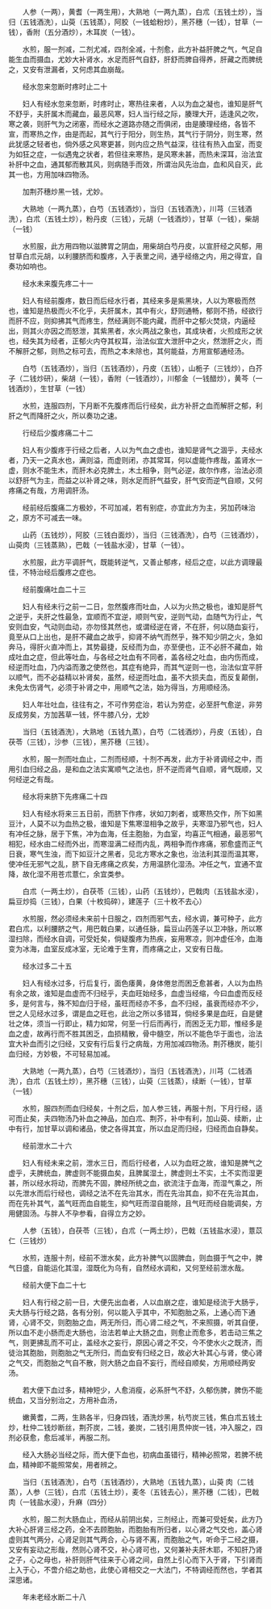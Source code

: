 <!-- { "loadSidebar": true } -->
　　人参（一两），黄耆（一两生用），大熟地（一两九蒸），白朮（五钱土炒），当归（五钱酒洗），山萸（五钱蒸），阿胶（一钱蛤粉炒），黑芥穗（一钱），甘草（一钱），香附（五分酒炒），木耳炭（一钱）。

　　水煎，服一剂减，二剂尤减，四剂全减，十剂愈，此方补益肝脾之气，气足自能生血而摄血，尤妙大补肾水，水足而肝气自舒，肝舒而脾自得养，肝藏之而脾统之，又安有泄漏者，又何虑其血崩哉。

　　经水忽来忽断时疼时止二十

　　妇人有经水忽来忽断，时疼时止，寒热往来者，人以为血之凝也，谁知是肝气不舒乎，夫肝属木而藏血，最恶风寒，妇人当行经之际，腠理大开，适逢风之吹，寒之袭，则肝气为之闭塞，而经水之道路亦随之而俱闭，由是腠理经络，各皆不宣，而寒热之作，由是而起，其气行于阳分，则生热，其气行于阴分，则生寒，然此犹感之轻者也，倘外感之风寒更甚，则内应之热气益深，往往有热入血室，而变为如狂之症，一似遇鬼之状者，若但往来寒热，是风寒未甚，而热未深耳，治法宜补肝中之血，通其郁而散其风，则病随手而效，所谓治风先治血，血和风自灭，此其一也，方用加味四物汤。

　　加荆芥穗炒黑一钱，尤妙。

　　大熟地（一两九蒸），白芍（五钱酒炒），当归（五钱酒洗），川芎（三钱酒洗），白朮（五钱土炒），粉丹皮（三钱），元胡（一钱酒炒），甘草（一钱），柴胡（一钱）

　　水煎服，此方用四物以滋脾胃之阴血，用柴胡白芍丹皮，以宣肝经之风郁，用甘草白朮元胡，以利腰脐而和腹疼，入于表里之间，通乎经络之内，用之得宜，自奏功如响也。

　　经水未来腹先疼二十一

　　妇人有经前腹疼，数日而后经水行者，其经来多是紫黑块，人以为寒极而然也，谁知是热极而火不化乎，夫肝属木，其中有火，舒则通畅，郁则不扬，经欲行而肝不应，则抑拂其气而疼生，然经满则不能内藏，而肝中之郁火焚烧，内逼经出，则其火亦因之而怒泄，其紫黑者，水火两战之象也，其成块者，火煎成形之状也，经失其为经者，正郁火内夺其权耳，治法似宜大泄肝中之火，然泄肝之火，而不解肝之郁，则热之标可去，而热之本未除也，其何能益，方用宣郁通经汤。

　　白芍（五钱酒炒），当归（五钱酒炒），丹皮（五钱），山栀子（三钱炒），白芥子（二钱炒研），柴胡（一钱），香附（一钱酒炒），川郁金（一钱醋炒），黄芩（一钱酒炒），生甘草（一钱）

　　水煎，连服四剂，下月断不先腹疼而后行经矣，此方补肝之血而解肝之郁，利肝之气而降肝之火，所以奏功之速。

　　行经后少腹疼痛二十二

　　妇人有少腹疼于行经之后者，人以为气血之虚也，谁知是肾气之涸乎，夫经水者，乃天一之真水也，满则溢，而虚则闭，亦其常耳，何以虚能作疼哉，盖肾水一虚，则水不能生木，而肝木必克脾土，木土相争，则气必逆，故尔作疼，治法必须以舒肝气为主，而益之以补肾之味，则水足而肝气益安，肝气安而逆气自顺，又何疼痛之有哉，方用调肝汤。

　　经前经后腹痛二方极妙，不可加减，若有别症，亦宜此方为主，另加药味治之，原方不可减去一味。

　　山药（五钱炒），阿胶（三钱白面炒），当归（三钱酒洗），白芍（三钱酒炒），山萸肉（三钱蒸熟），巴戟（一钱盐水浸），甘草（一钱）。

　　水煎服，此方平调肝气，既能转逆气，又善止郁疼，经后之症，以此方调理最佳，不特治经后腹疼之症也。

　　经前腹痛吐血二十三

　　妇人有经未行之前一二日，忽然腹疼而吐血，人以为火热之极也，谁知是肝气之逆乎，夫肝之性最急，宜顺而不宜逆，顺则气安，逆则气动，血随气为行止，气安则血安，气动则血动，亦勿怪其然也，或谓经逆在肾，不在肝，何以随血妄行，竟至从口上出也，是肝不藏血之故乎，抑肾不纳气而然乎，殊不知少阴之火，急如奔马，得肝火直冲而上，其势最捷，反经而为血，亦至便也，正不必肝不藏血，始成吐血之症，但此等吐血，与各经之吐血有不同者，盖各经之吐血，由内伤而成，经逆而吐血，乃内溢而激之使然也，其症有绝异，而其气逆则一也，治法似宜平肝以顺气，而不必益精以补肾矣，虽然，经逆而吐血，虽不大损夫血，而反复颠倒，未免太伤肾气，必须于补肾之中，用顺气之法，始为得当，方用顺经汤。

　　妇人年壮吐血，往往有之，不可作劳症治，若认为劳症，必至肝气愈逆，非劳反成劳矣，方加茜草一钱，怀牛膝八分，尤妙

　　当归（五钱酒洗），大熟地（五钱九蒸），白芍（二钱酒炒），丹皮（五钱），白茯苓（三钱），沙参（三钱），黑芥穗（三钱）。

　　水煎，服一剂而吐血止，二剂而经顺，十剂不再发，此方于补肾调经之中，而用引血归经之品，是和血之法实寓顺气之法也，肝不逆而肾气自顺，肾气既顺，又何经逆之有哉。

　　经水将来脐下先疼痛二十四

　　妇人有经水将来三五日前，而脐下作疼，状如刀刺者，或寒热交作，所下如黑豆汁，人莫不以为血热之极，谁知是下焦寒湿相争之故乎，夫寒湿乃邪气也，妇人有冲任之脉，居于下焦，冲为血海，任主胞胎，为血室，均喜正气相通，最恶邪气相犯，经水由二经而外出，而寒湿满二经而内乱，两相争而作疼痛，邪愈盛而正气日衰，寒气生浊，而下如豆汁之黑者，见北方寒水之象也，治法利其湿而温其寒，使冲任无邪气之乱，脐下自无疼痛之疚矣，方用温脐化湿汤。冲任之气，宜通不宜降，故化湿不用苍朮薏仁，余宜类参。

　　白朮（一两土炒），白茯苓（三钱），山药（五钱炒），巴戟肉（五钱盐水浸），扁豆炒捣（三钱），白果（十枚捣碎），建莲子（三十枚不去心）

　　水煎服，然必须经未来前十日服之，四剂而邪气去，经水调，兼可种子，此方君白朮，以利腰脐之气，用巴戟白果，以通任脉，扁豆山药莲子以卫冲脉，所以寒湿扫除，而经水自调，可受妊矣，倘疑腹疼为热疾，妄用寒凉，则冲虚任冷，血海变为冰海，血室反成冰室，无论难于生育，而疼痛之止，又安有日哉。

　　经水过多二十五

　　妇人有经水过多，行后复行，面色痿黄，身体倦怠而困乏愈甚者，人以为血热有余之故，谁知是血虚而不归经乎，夫血旺始经多，血虚当经缩，今曰血虚而反经多，是何言与，殊不知血归于经，虽旺而经亦不多，血不归经，虽衰而经亦不少，世之人见经水过多，谓是血之旺也，此治之所以多错耳，倘经多果是血旺，自是健壮之体，须当一行即止，精力如常，何至一行后而再行，而困乏无力耶，惟经多是血之虚，故再行而不胜其困乏，血损精散，骨中髓空，所以不能色华于面也，治法宜大补血而引之归经，又安有行后复行之病哉，方用加减四物汤。荆芥穗炭，能引血归经，方妙极，不可轻易加减。

　　大熟地（一两九蒸），白芍（三钱酒炒），当归（五钱酒洗），川芎（二钱酒洗），白朮（五钱土炒），黑芥穗（三钱），山萸（三钱蒸），续断（一钱），甘草（一钱）

　　水煎，服四剂而血归经矣，十剂之后，加人参三钱，再服十剂，下月行经，适可而止矣，夫四物汤乃补血之神品，加白朮、荆芥，补中有利，加山萸、续断，止中有行，加甘草以调和诸品，使之各得其宜，所以血足而归经，归经而血自静矣。

　　经前泄水二十六

　　妇人有经未来之前，泄水三日，而后行经者，人以为血旺之故，谁知是脾气之虚乎，夫脾统血，脾虚则不能摄血矣，且脾属湿土，脾虚则土不实，土不实而湿更甚，所以经水将动，而脾先不固，脾经所统之血，欲流注于血海，而湿气乘之，所以先泄水而后行经也，调经之法不在先治其水，而在先治其血，抑不在先治其血，而在先补其气，盖气旺而血自能生，抑气旺而湿自能除，且气旺而经自能调矣，方用健固汤。与胖人不孕参看，自得立方之妙。

　　人参（五钱），白茯苓（三钱），白朮（一两土炒），巴戟（五钱盐水浸），薏苡仁（三钱炒）

　　水煎，连服十剂，经前不泄水矣，此方补脾气以固脾血，则血摄于气之中，脾气日盛，自能运化其湿，湿既化为乌有，自然经水调和，又何至经前泄水哉。

　　经前大便下血二十七

　　妇人有行经之前一日，大便先出血者，人以血崩之症，谁知是经流于大肠乎，夫大肠与行经之路，各有分别，何以能入乎其中，不知胞胎之系，上通心而下通肾，心肾不交，则胞胎之血，两无所归，而心肾二经之气，不来照摄，听其自便，所以血不走小肠而走大肠也，治法若单止大肠之血，则愈止而愈多，若击动三焦之气，则更拂乱而不可止，盖经水之妄行，原因心肾之不交，今不使水火之既济，而徒治其胞胎，则胞胎之气无所归，而血安有归经之日，故必大补其心与肾，使心肾之气交，而胞胎之气自不散，则大肠之血自不妄行，而经自顺矣，方用顺经两安汤。

　　若大便下血过多，精神短少，人愈消瘦，必系肝气不舒，久郁伤脾，脾伤不能统血，又当分别治之，方用补血汤，

　　嫩黄耆，二两，生熟各半，归身四钱，酒洗炒黑，杭芍炭三钱，焦白朮五钱土炒，杜仲二钱炒断丝，荆芥炭，二钱，姜炭，二钱引用贯仲炭一钱，冲入服之，四剂必获愈，愈后减半，再服二剂。

　　经入大肠必当经之际，而大便下血也，初病血虽错行，精神必照常，若脾不统血，精神即不能照常矣，用者辨之。

　　当归（五钱酒洗），白芍（五钱酒炒），大熟地（五钱九蒸），山萸  肉（二钱蒸），人参（三钱），白朮（五钱土炒），麦冬（五钱去心），黑芥穗（二钱），巴戟肉（一钱盐水浸），升麻（四分）

　　水煎，服二剂大肠血止，而经从前阴出矣，三剂经止，而兼可受妊矣，此方乃大补心肝肾三经之药，全不去顾胞胎，而胞胎有所归者，以心肾之气交也，盖心肾虚则其气两分，心肾足则其气两合，心与肾不离，而胞胎之气，听命于二经之摄，又安有妄动之形哉，然则心肾不交，补心肾可也，又何兼补夫肝木耶，不知肝乃肾之子，心之母也，补肝则肝气往来于心肾之间，自然上引心而下入于肾，下引肾而上入于心，不啻介绍之助也，此使心肾相交之一大法门，不特调经而然也，学者其深思诸。

　　年未老经水断二十八

